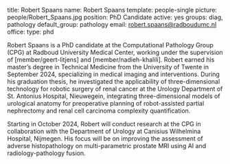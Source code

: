title: Robert Spaans
name: Robert Spaans
template: people-single
picture: people/Robert_Spaans.jpg
position: PhD Candidate
active: yes
groups: diag, pathology
default_group: pathology
email: robert.spaans@radboudumc.nl
office: 
type: phd

Robert Spaans is a PhD candidate at the Computational Pathology Group (CPG) at Radboud University Medical Center, working under the supervision of [member/geert-litjens] and [member/nadieh-khalili]. Robert earned his master’s degree in Technical Medicine from the University of Twente in September 2024, specializing in medical imaging and interventions. During his graduation thesis, he investigated the applicability of three-dimensional technology for robotic surgery of renal cancer at the Urology Department of St. Antonius Hospital, Nieuwegein, integrating three-dimensional models of urological anatomy for preoperative planning of robot-assisted partial nephrectomy and renal cell carcinoma complexity quantification.

Starting in October 2024, Robert will conduct research at the CPG in collaboration with the Department of Urology at Canisius Wilhelmina Hospital, Nijmegen. His focus will be on improving the assessment of adverse histopathology on multi-parametric prostate MRI using AI and radiology-pathology fusion.
